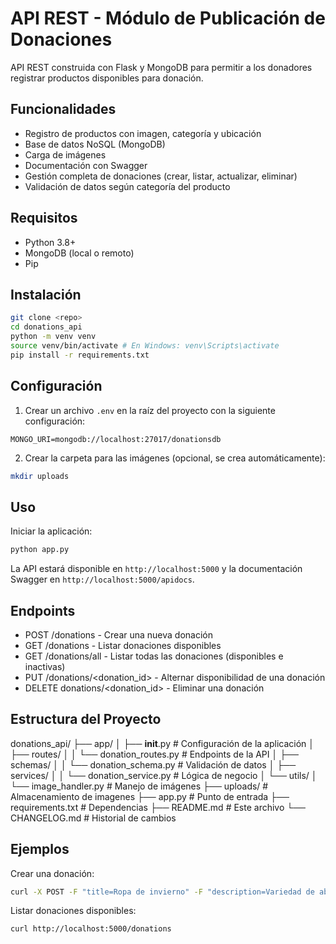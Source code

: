 # API REST - Módulo de Publicación de Donaciones

API REST construida con Flask y MongoDB para permitir a los donadores registrar productos disponibles para donación.

## Funcionalidades
- Registro de productos con imagen, categoría y ubicación
- Base de datos NoSQL (MongoDB)
- Carga de imágenes
- Documentación con Swagger
- Gestión completa de donaciones (crear, listar, actualizar, eliminar)
- Validación de datos según categoría del producto

## Requisitos
- Python 3.8+
- MongoDB (local o remoto)
- Pip

## Instalación

```bash
git clone <repo>
cd donations_api
python -m venv venv
source venv/bin/activate # En Windows: venv\Scripts\activate
pip install -r requirements.txt
```

## Configuración
1. Crear un archivo `.env` en la raíz del proyecto con la siguiente configuración:

```env
MONGO_URI=mongodb://localhost:27017/donationsdb
```

2. Crear la carpeta para las imágenes (opcional, se crea automáticamente):

```bash
mkdir uploads
```

## Uso
Iniciar la aplicación:

```bash
python app.py
```

La API estará disponible en `http://localhost:5000` y la documentación Swagger en `http://localhost:5000/apidocs`.

## Endpoints
- POST /donations - Crear una nueva donación
- GET /donations - Listar donaciones disponibles
- GET /donations/all - Listar todas las donaciones (disponibles e inactivas)
- PUT /donations/<donation_id> - Alternar disponibilidad de una donación
- DELETE donations/<donation_id> - Eliminar una donación

## Estructura del Proyecto
donations_api/
├── app/
│   ├── __init__.py          # Configuración de la aplicación
│   ├── routes/
│   │   └── donation_routes.py # Endpoints de la API
│   ├── schemas/
│   │   └── donation_schema.py # Validación de datos
│   ├── services/
│   │   └── donation_service.py # Lógica de negocio
│   └── utils/
│       └── image_handler.py  # Manejo de imágenes
├── uploads/                 # Almacenamiento de imagenes
├── app.py                   # Punto de entrada
├── requirements.txt         # Dependencias
├── README.md                # Este archivo
└── CHANGELOG.md             # Historial de cambios

## Ejemplos
Crear una donación:

```bash
curl -X POST -F "title=Ropa de invierno" -F "description=Variedad de abrigos" -F "category=Ropa" -F "condition=Usado" -F "city=Bogotá" -F "image=@abrigos.jpg" http://localhost:5000/donations
```

Listar donaciones disponibles:

```bash
curl http://localhost:5000/donations
```